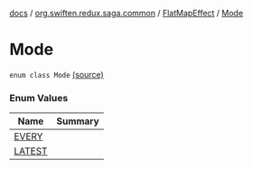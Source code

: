 [docs](../../../index.md) / [org.swiften.redux.saga.common](../../index.md) / [FlatMapEffect](../index.md) / [Mode](./index.md)

# Mode

`enum class Mode` [(source)](https://github.com/protoman92/KotlinRedux/tree/master/common\common-saga\src\main\kotlin/org/swiften/redux/saga/common/FlatMapEffect.kt#L20)

### Enum Values

| Name | Summary |
|---|---|
| [EVERY](-e-v-e-r-y.md) |  |
| [LATEST](-l-a-t-e-s-t.md) |  |
